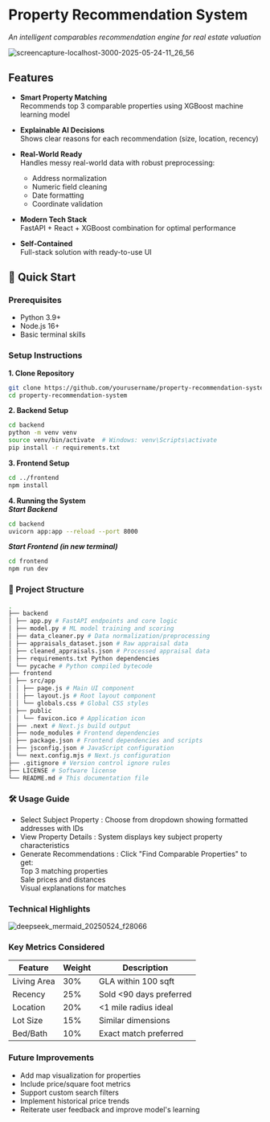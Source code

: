 # Property Recommendation System

_An intelligent comparables recommendation engine for real estate valuation_

![screencapture-localhost-3000-2025-05-24-11_26_56](https://github.com/user-attachments/assets/e8452b9d-3f21-46ce-9783-9116a86cc792)


## Features

- **Smart Property Matching**  
  Recommends top 3 comparable properties using XGBoost machine learning model

- **Explainable AI Decisions**  
  Shows clear reasons for each recommendation (size, location, recency)

- **Real-World Ready**  
  Handles messy real-world data with robust preprocessing:
  - Address normalization
  - Numeric field cleaning
  - Date formatting
  - Coordinate validation

- **Modern Tech Stack**  
  FastAPI + React + XGBoost combination for optimal performance

- **Self-Contained**  
  Full-stack solution with ready-to-use UI

## 🚀 Quick Start

### Prerequisites
- Python 3.9+
- Node.js 16+
- Basic terminal skills

### Setup Instructions

**1. Clone Repository**
```bash
git clone https://github.com/yourusername/property-recommendation-system.git
cd property-recommendation-system
```
**2. Backend Setup**
```bash
cd backend
python -m venv venv
source venv/bin/activate  # Windows: venv\Scripts\activate
pip install -r requirements.txt
```
**3. Frontend Setup**
```bash
cd ../frontend
npm install
```
**4. Running the System**\
***Start Backend***
```bash
cd backend
uvicorn app:app --reload --port 8000
```
***Start Frontend (in new terminal)***
```bash
cd frontend
npm run dev
```

### 📂 Project Structure
```bash
.
├── backend
│ ├── app.py # FastAPI endpoints and core logic
│ ├── model.py # ML model training and scoring
│ ├── data_cleaner.py # Data normalization/preprocessing
│ ├── appraisals_dataset.json # Raw appraisal data
│ ├── cleaned_appraisals.json # Processed appraisal data
│ ├── requirements.txt Python dependencies
│ └── pycache # Python compiled bytecode
├── frontend
│ ├── src/app
│ │ ├── page.js # Main UI component
│ │ ├── layout.js # Root layout component
│ │ └── globals.css # Global CSS styles
│ ├── public
│ │ └── favicon.ico # Application icon
│ ├── .next # Next.js build output
│ ├── node_modules # Frontend dependencies
│ ├── package.json # Frontend dependencies and scripts
│ ├── jsconfig.json # JavaScript configuration
│ └── next.config.mjs # Next.js configuration
├── .gitignore # Version control ignore rules
├── LICENSE # Software license
└── README.md # This documentation file
```

### 🛠️ Usage Guide
- Select Subject Property : Choose from dropdown showing formatted addresses with IDs
- View Property Details : System displays key subject property characteristics
- Generate Recommendations : Click "Find Comparable Properties" to get:\
Top 3 matching properties\
Sale prices and distances\
Visual explanations for matches

### Technical Highlights
![deepseek_mermaid_20250524_f28066](https://github.com/user-attachments/assets/232debe0-b41d-4c99-9320-fd21b8855026)

### Key Metrics Considered
|   Feature     | Weight  |  Description               |
|---|---|---|
|   Living Area |  30%    |  GLA within 100 sqft       |
|   Recency     |  25%    |  Sold <90 days preferred   |
|   Location    |  20%    |  <1 mile radius ideal      |
|   Lot Size    |  15%    |  Similar dimensions        |
|   Bed/Bath    |  10%    |  Exact match preferred     |



### Future Improvements
- Add map visualization for properties
- Include price/square foot metrics
- Support custom search filters
- Implement historical price trends
- Reiterate user feedback and improve model's learning
